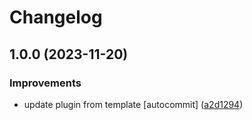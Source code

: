 # Changelog

## 1.0.0 (2023-11-20)


### Improvements

* update plugin from template [autocommit] ([a2d1294](https://github.com/kc-workspace/asdf-kc-tpr/commit/a2d12947be11b175baa93e1bf63b0b1af1e78ab1))

